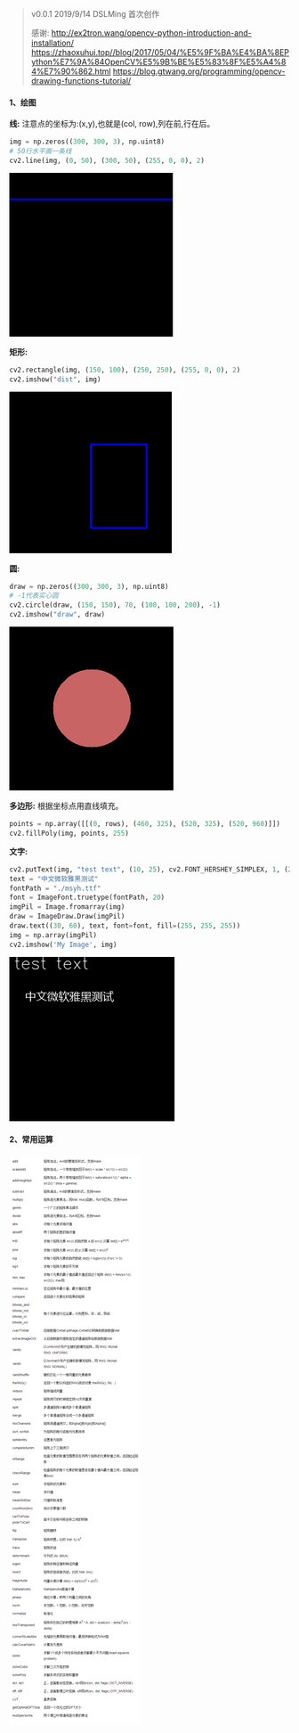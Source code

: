 > v0.0.1 2019/9/14 DSLMing
> 首次创作
>
> 感谢:
> http://ex2tron.wang/opencv-python-introduction-and-installation/
> https://zhaoxuhui.top//blog/2017/05/04/%E5%9F%BA%E4%BA%8EPython%E7%9A%84OpenCV%E5%9B%BE%E5%83%8F%E5%A4%84%E7%90%862.html
> https://blog.gtwang.org/programming/opencv-drawing-functions-tutorial/

#### 1、绘图
**线:**
注意点的坐标为:(x,y),也就是(col, row),列在前,行在后。
```python
img = np.zeros((300, 300, 3), np.uint8)
# 50行水平画一条线
cv2.line(img, (0, 50), (300, 50), (255, 0, 0), 2)
```
<img src="line.png">

**矩形:**
```python
cv2.rectangle(img, (150, 100), (250, 250), (255, 0, 0), 2)
cv2.imshow("dist", img)
```
<img src="rectangle.png">

**圆:**
```python
draw = np.zeros((300, 300, 3), np.uint8)
# -1代表实心圆
cv2.circle(draw, (150, 150), 70, (100, 100, 200), -1)
cv2.imshow("draw", draw)
```
<img src="circle.png">

**多边形:**
根据坐标点用直线填充。
```python
points = np.array([[(0, rows), (460, 325), (520, 325), (520, 960)]])
cv2.fillPoly(img, points, 255)
```

**文字:**
```python
cv2.putText(img, "test text", (10, 25), cv2.FONT_HERSHEY_SIMPLEX, 1, (255, 255, 255), 1, cv2.LINE_AA)
text = "中文微软雅黑测试"
fontPath = "./msyh.ttf"
font = ImageFont.truetype(fontPath, 20)
imgPil = Image.fromarray(img)
draw = ImageDraw.Draw(imgPil)
draw.text((30, 60), text, font=font, fill=(255, 255, 255))
img = np.array(imgPil)
cv2.imshow('My Image', img)
```
<img src="font.png">


#### 2、常用运算
<img src="ops.png">

